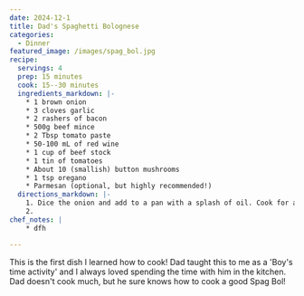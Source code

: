 ```yaml
---
date: 2024-12-1
title: Dad's Spaghetti Bolognese
categories:
  - Dinner
featured_image: /images/spag_bol.jpg
recipe:
  servings: 4
  prep: 15 minutes
  cook: 15--30 minutes
  ingredients_markdown: |-
    * 1 brown onion 
    * 3 cloves garlic
    * 2 rashers of bacon
    * 500g beef mince
    * 2 Tbsp tomato paste
    * 50-100 mL of red wine
    * 1 cup of beef stock
    * 1 tin of tomatoes
    * About 10 (smallish) button mushrooms
    * 1 tsp oregano
    * Parmesan (optional, but highly recommended!)
  directions_markdown: |-
    1. Dice the onion and add to a pan with a splash of oil. Cook for a few minutes until it begins to soften.
    2. 
chef_notes: |
    * dfh

---
```

This is the first dish I learned how to cook! Dad taught this to me as a 'Boy's time activity' and I always loved spending the time with him in the kitchen. Dad doesn't cook much, but he sure knows how to cook a good Spag Bol!
